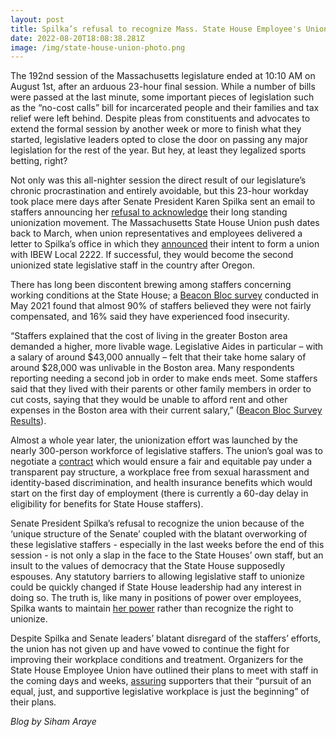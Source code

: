 ```yaml
---
layout: post
title: Spilka’s refusal to recognize Mass. State House Employee's Union
date: 2022-08-20T18:08:38.281Z
image: /img/state-house-union-photo.png
---
```

The 192nd session of the Massachusetts legislature ended at 10:10 AM on August 1st, after an arduous 23-hour final session. While a number of bills were passed at the last minute, some important pieces of legislation such as the “no-cost calls” bill for incarcerated people and their families and tax relief were left behind. Despite pleas from constituents and advocates to extend the formal session by another week or more to finish what they started, legislative leaders opted to close the door on passing any major legislation for the rest of the year. But hey, at least they legalized sports betting, right? 

Not only was this all-nighter session the direct result of our legislature’s chronic procrastination and entirely avoidable, but this 23-hour workday took place mere days after Senate President Karen Spilka sent an email to staffers announcing her [refusal to acknowledge](https://www.nbcboston.com/news/local/spilka-senate-sees-no-path-for-employee-union/2792939/) their long standing unionization movement. The Massachusetts State House Union push dates back to March, when union representatives and employees delivered a letter to Spilka’s office in which they [announced](https://www.wbur.org/news/2022/04/05/mass-senate-staff-launch-unionization-push) their intent to form a union with IBEW Local 2222. If successful, they would become the second unionized state legislative staff in the country after Oregon.

There has long been discontent brewing among staffers concerning working conditions at the State House; a [Beacon Bloc survey](https://www.beaconbloc.us/staff-led-survey-results-summary) conducted in May 2021 found that almost 90% of staffers believed they were not fairly compensated, and 16% said they have experienced food insecurity.

“Staffers explained that the cost of living in the greater Boston area demanded a higher, more livable wage. Legislative Aides in particular – with a salary of around $43,000 annually – felt that their take home salary of around $28,000 was unlivable in the Boston area. Many respondents reporting needing a second job in order to make ends meet. Some staffers said that they lived with their parents or other family members in order to cut costs, saying that they would be unable to afford rent and other expenses in the Boston area with their current salary,” ([Beacon Bloc Survey Results](https://www.beaconbloc.us/staff-led-survey-results-summary)). 

Almost a whole year later, the unionization effort was launched by the nearly 300-person workforce of legislative staffers. The union’s goal was to negotiate a [contract](https://www.wgbh.org/news/local-news/2022/04/04/were-not-disposable-massachusetts-senate-staff-move-to-form-union) which would ensure a fair and equitable pay under a transparent pay structure, a workplace free from sexual harassment and identity-based discrimination, and health insurance benefits which would start on the first day of employment (there is currently a 60-day delay in eligibility for benefits for State House staffers). 

Senate President Spilka’s refusal to recognize the union because of the ‘unique structure of the Senate’ coupled with the blatant overworking of these legislative staffers - especially in the last weeks before the end of this session - is not only a slap in the face to the State Houses’ own staff, but an insult to the values of democracy that the State House supposedly espouses. Any statutory barriers to allowing legislative staff to unionize could be quickly changed if State House leadership had any interest in doing so. The truth is, like many in positions of power over employees, Spilka wants to maintain [her power](https://www.bostonglobe.com/2022/03/03/metro/state-senate-hires-pay-consultant-wake-report-that-says-staff-pay-breaks-with-best-practice/?et_rid=1767637600&s_campaign=todaysheadlines:newsletter) rather than recognize the right to unionize. 

Despite Spilka and Senate leaders’ blatant disregard of the staffers’ efforts, the union has not given up and have vowed to continue the fight for improving their workplace conditions and treatment. Organizers for the State House Employee Union have outlined their plans to meet with staff in the coming days and weeks, [assuring](https://www.wgbh.org/news/local-news/2022/07/29/state-house-staffers-arent-buying-spilkas-reason-to-reject-their-union) supporters that their “pursuit of an equal, just, and supportive legislative workplace is just the beginning” of their plans. 



*Blog by Siham Araye*
